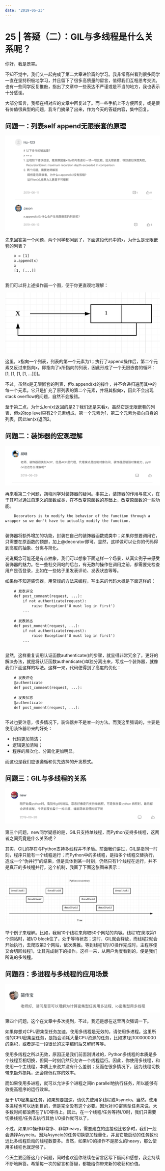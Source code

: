 ```yaml
---
date: "2019-06-23"
---  
```

      
# 25 | 答疑（二）：GIL与多线程是什么关系呢？
你好，我是景霄。

不知不觉中，我们又一起完成了第二大章进阶篇的学习。我非常高兴看到很多同学一直在坚持积极地学习，并且留下了很多高质量的留言，值得我们互相思考交流。也有一些同学反复推敲，指出了文章中一些表达不严谨或是不当的地方，我也表示十分感谢。

大部分留言，我都在相对应的文章中回复过了。而一些手机上不方便回复，或是很有价值很典型的问题，我专门摘录了出来，作为今天的答疑内容，集中回复。

## 问题一：列表self append无限嵌套的原理

![](./httpsstatic001geekbangorgresourceimage9da09d6c8c7a5adc13e9119d08dc3f1052a0.png)

先来回答第一个问题，两个同学都问到了，下面这段代码中的x，为什么是无限嵌套的列表？

```
    x = [1]
    x.append(x)
    x
    [1, [...]]
    

```

我们可以将上述操作画一个图，便于你更直观地理解：

![](./httpsstatic001geekbangorgresourceimage005f001a607f3f29f68975be3e706711325f.png)

这里，x指向一个列表，列表的第一个元素为1；执行了append操作后，第二个元素又反过来指向x，即指向了x所指向的列表，因此形成了一个无限嵌套的循环：\[1, \[1, \[1, \[1, …\]\]\]\]。

不过，虽然x是无限嵌套的列表，但x.append\(x\)的操作，并不会递归遍历其中的每一个元素。它只是扩充了原列表的第二个元素，并将其指向x，因此不会出现stack overflow的问题，自然不会报错。

至于第二点，为什么len\(x\)返回的是2？我们还是来看x，虽然它是无限嵌套的列表，但x的top level只有2个元素组成，第一个元素为1，第二个元素为指向自身的列表，因此len\(x\)返回2。

<!-- [[[read_end]]] -->

## 问题二：装饰器的宏观理解

![](./httpsstatic001geekbangorgresourceimage176f17fcf8a9ef8685025fb5f792bc26116f.png)

再来看第二个问题，胡峣同学对装饰器的疑问。事实上，装饰器的作用与意义，在于其可以通过自定义的函数或类，在不改变原函数的基础上，改变原函数的一些功能。

```
    Decorators is to modify the behavior of the function through a wrapper so we don't have to actually modify the function.
    

```

装饰器将额外增加的功能，封装在自己的装饰器函数或类中；如果你想要调用它，只需要在原函数的顶部，加上\@decorator即可。显然，这样做可以让你的代码得到高度的抽象、分离与简化。

光说概念可能还是有点抽象，我们可以想象下面这样一个场景，从真实例子来感受装饰器的魅力。在一些社交网站的后台，有无数的操作在调用之前，都需要先检查用户是否登录，比如在一些帖子里发表评论、发表状态等等。

如果你不知道装饰器，用常规的方法来编程，写出来的代码大概是下面这样的：

```
    # 发表评论
    def post_comment(request, ...):
        if not authenticate(request):
            raise Exception('U must log in first')
        ...
        
    # 发表状态
    def post_moment(request, ...):
        if not authenticate(request):
            raise Exception('U must log in first')
        ...
    

```

显然，这样重复调用认证函数authenticate\(\)的步骤，就显得非常冗余了。更好的解决办法，就是将认证函数authenticate\(\)单独分离出来，写成一个装饰器，就像我们下面这样的写法。这样一来，代码便得到了高度的优化：

```
    # 发表评论
    @authenticate
    def post_comment(request, ...):
    
    # 发表状态
    @authenticate
    def post_moment(request, ...):
    

```

不过也要注意，很多情况下，装饰器并不是唯一的方法。而我这里强调的，主要是使用装饰器带来的好处：

* 代码更加简洁；
* 逻辑更加清晰；
* 程序的层次化、分离化更加明显。

而这也是我们应该遵循和优先选择的开发模式。

## 问题三：GIL与多线程的关系

![](./httpsstatic001geekbangorgresourceimage34f13492e32a3396872095242be23db19ef1.png)

第三个问题，new同学疑惑的是，GIL只支持单线程，而Python支持多线程，这两者之间究竟是什么关系呢？

其实，GIL的存在与Python支持多线程并不矛盾。前面我们讲过，GIL是指同一时刻，程序只能有一个线程运行；而Python中的多线程，是指多个线程交替执行，造成一个“伪并行”的结果，但是具体到某一时刻，仍然只有1个线程在运行，并不是真正的多线程并行。这个机制，我画了下面这张图来表示：

![](./httpsstatic001geekbangorgresourceimagee07be09b09170e0d2990d2e7f4e6a0292d7b.png)

举个例子来理解。比如，我用10个线程来爬取50个网站的内容。线程1在爬取第1个网站时，被I/O block住了，处于等待状态；这时，GIL就会释放，而线程2就会开始执行，去爬取第2个网站，依次类推。等到线程1的I/O操作完成时，主程序便又会切回线程1，让其完成剩下的操作。这样一来，从用户角度看到的，便是我们所说的多线程。

## 问题四：多进程与多线程的应用场景

![](./httpsstatic001geekbangorgresourceimagea812a853c99985472bfabc59d76839df4d12.png)

第四个问题，这个在文章中多次提到，不过，我还是想在这里再次强调一下。

如果你想对CPU密集型任务加速，使用多线程是无效的，请使用多进程。这里所谓的CPU密集型任务，是指会消耗大量CPU资源的任务，比如求1到100000000的乘积，或者是把一段很长的文字编码后又解码等等。

使用多线程之所以无效，原因正是我们前面刚讲过的，Python多线程的本质是多个线程互相切换，但同一时刻仍然只允许一个线程运行。因此，你使用多线程，和使用一个主线程，本质上来说并没有什么差别；反而在很多情况下，因为线程切换带来额外损耗，还会降低程序的效率。

而如果使用多进程，就可以允许多个进程之间in parallel地执行任务，所以能够有效提高程序的运行效率。

至于 I/O密集型任务，如果想要加速，请优先使用多线程或Asyncio。当然，使用多进程也可以达到目的，但是完全没有这个必要。因为对I/O密集型任务来说，大多数时间都浪费在了I/O等待上。因此，在一个线程/任务等待I/O时，我们只需要切换线程/任务去执行其他 I/O操作就可以了。

不过，如果I/O操作非常多、非常heavy，需要建立的连接也比较多时，我们一般会选择Asyncio。因为Asyncio的任务切换更加轻量化，并且它能启动的任务数也远比多线程启动的线程数要多。当然，如果I/O的操作不是那么的heavy，那么使用多线程也就足够了。

今天主要回答这几个问题，同时也欢迎你继续在留言区写下疑问和感想，我会持续不断地解答。希望每一次的留言和答疑，都能给你带来新的收获和价值。